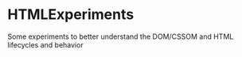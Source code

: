 # HTMLExperiments
Some experiments to better understand the DOM/CSSOM and HTML lifecycles and behavior
